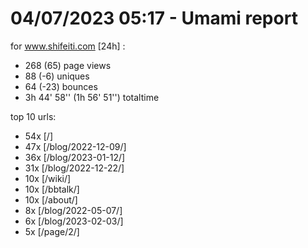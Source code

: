 # 04/07/2023 05:17 - Umami report
for www.shifeiti.com [24h] :

 - 268 (65) page views
 - 88 (-6) uniques
 - 64 (-23) bounces
 - 3h 44' 58'' (1h 56' 51'') totaltime


top 10 urls:
 - 54x [/]
 - 47x [/blog/2022-12-09/]
 - 36x [/blog/2023-01-12/]
 - 31x [/blog/2022-12-22/]
 - 10x [/wiki/]
 - 10x [/bbtalk/]
 - 10x [/about/]
 - 8x [/blog/2022-05-07/]
 - 6x [/blog/2023-02-03/]
 - 5x [/page/2/]



